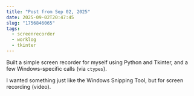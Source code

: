 ```yaml
---
title: "Post from Sep 02, 2025"
date: 2025-09-02T20:47:45
slug: "1756846065"
tags:
  - screenrecorder
  - worklog
  - tkinter
---
```


Built a simple screen recorder for myself using Python and Tkinter, and a few Windows-specific calls (via `ctypes`).

I wanted something just like the Windows Snipping Tool, but for screen recording (video).